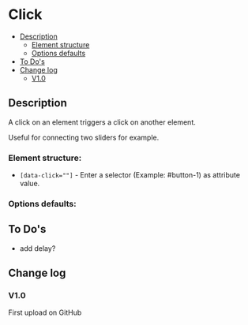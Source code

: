 # Click
- [Description](#description)
    - [Element structure](#element-structure)
    - [Options defaults](#options-defaults)
- [To Do's](#to-dos)
- [Change log](#change-log)
    - [V1.0](#v10)

## Description
A click on an element triggers a click on another element.

Useful for connecting two sliders for example.
### Element structure:
- `[data-click=""]` -  Enter a selector (Example: #button-1) as attribute value.
### Options defaults:

## To Do's
- add delay?

## Change log
### V1.0
First upload on GitHub